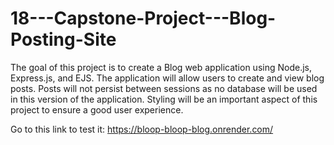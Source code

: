# 18---Capstone-Project---Blog-Posting-Site

The goal of this project is to create a Blog web application using Node.js, Express.js, and EJS. 
The application will allow users to create and view blog posts. 
Posts will not persist between sessions as no database will be used in this version of the application. 
Styling will be an important aspect of this project to ensure a good user experience.


Go to this link to test it: https://bloop-bloop-blog.onrender.com/

